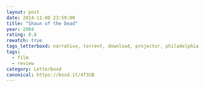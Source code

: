 ```yaml
---
layout: post 
date: 2014-11-08 23:59:00
title: "Shaun of the Dead"
year: 2004
rating: 0.8
rewatch: true
tags_letterboxd: narrative, torrent, download, projector, philadelphia, 12 hours of horror, Leah
tags:
  - film
  - review
category: Letterboxd
canonical: https://boxd.it/4f3SB
---
```

